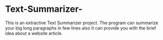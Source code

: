 # Text-Summarizer-
This is an extractive Text Summarizer project.
The program can summarize your big long paragraphs in few lines also it can provide you with the brief idea about a website article.

